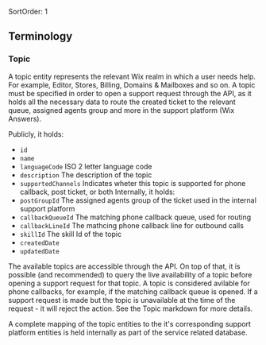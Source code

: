 SortOrder: 1
## Terminology

### Topic

A topic entity represents the relevant Wix realm in which a user needs help. For example, Editor, Stores, Billing, Domains & Mailboxes and so on.
A topic must be specified in order to open a support request through the API, as it holds all the necessary data to route the created ticket to the relevant queue, assigned agents group and more in the support platform (Wix Answers).

Publicly, it holds:
- `id`
- `name`
- `languageCode`
  ISO 2 letter language code
- `description`
  The description of the topic
- `supportedChannels`
  Indicates wheter this topic is supported for phone callback, post ticket, or both
Internally, it holds:
- `postGroupId`
  The assigned agents group of the ticket used in the internal support platform
- `callbackQueueId`
  The matching phone callback queue, used for routing
- `callbackLineId`
  The mathcing phone callback line for outbound calls
- `skillId`
  The skill Id of the topic
- `createdDate`
- `updatedDate`

The available topics are accessible through the API. On top of that, it is possible (and recommended) to query the live availability of a topic before opening a support request for that topic. A topic is considered avilable for phone callbacks, for example, if the matching callback queue is opened. If a support request is made but the topic is unavailable at the time of the request - it will reject the action. See the Topic markdown for more details.

A complete mapping of the topic entities to the it's corresponding support platform entities is held internally as part of the service related database.
